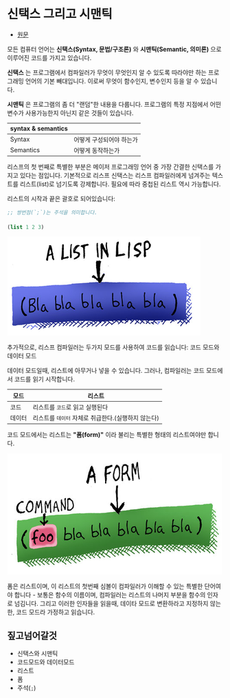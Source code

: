 # 신택스 그리고 시맨틱

- [원문](https://www.lisperati.com/syntax.html)

모든 컴퓨터 언어는 **신택스(Syntax, 문법/구조론)** 와 **시맨틱(Semantic, 의미론)** 으로 이루어진 코드를 가지고 있습니다.

 **신택스** 는 프로그램에서 컴파일러가 무엇이 무엇인지 알 수 있도록 따라야만 하는 프로그래밍 언어의 기본 빼대입니다. 이로써 무엇이 함수인지, 변수인지 등을 알 수 있습니다. 

 **시맨틱** 은 프로그램의 좀 더 "랜덤"한 내용을 다룹니다. 프로그램의 특정 지점에서 어떤 변수가 사용가능한지 아닌지 같은 것들이 있습니다.

| syntax & semantics |                          |
| ------------------ | ------------------------ |
| Syntax             | 어떻게 구성되어야 하는가 |
| Semantics          | 어떻게 동작하는가        |

 리스프의 첫 번째로 특별한 부분은 메이저 프로그래밍 언어 중 가장 간결한 신택스를 가지고 있다는 점입니다. 기본적으로 리스프 신택스는 리스프 컴파일러에게 넘겨주는 텍스트를 리스트(list)로 넘기도록 강제합니다. 필요에 따라 중첩된 리스트 역시 가능합니다.

리스트의 시작과 끝은 괄호로 되어있습니다:

``` clojure
;; 쌍번점(`;`)는 주석을 의미합니다.

(list 1 2 3)
```

![](../res/list.jpg)

 추가적으로, 리스프 컴파일러는 두가지 모드를 사용하여 코드를 읽습니다: 코드 모드와 데이터 모드

 데이터 모드일때, 리스트에 아무거나 넣을 수 있습니다. 그러나, 컴파일러는 코드 모드에서 코드를 읽기 시작합니다.

| 모드   | 리스트                                              |
| ------ | --------------------------------------------------- |
| 코드   | 리스트를 `코드`로 읽고 실행된다                     |
| 데이터 | 리스트를 `데이터` 자체로 취급한다.(실행하지 않는다) |

 코드 모드에서는 리스트는 **"폼(form)"** 이라 불리는 특별한 형태의 리스트여야만 합니다.

![](../res/frame.jpg)

폼은 리스트이며, 이 리스트의 첫번째 심볼이 컴파일러가 이해할 수 있는 특별한 단어여야 합니다 - 보통은 함수의 이름이며, 컴파일러는 리스트의 나머지 부분을 함수의 인자로 넘김니다. 그리고 이러한 인자들을 읽을때, 데이타 모드로 변환하라고 지정하지 않는한, 코드 모드라 가정하고 읽습니다.

## 짚고넘어갈것

- 신택스와 시맨틱
- 코드모드와 데이터모드
- 리스트
- 폼
- 주석(`;`)